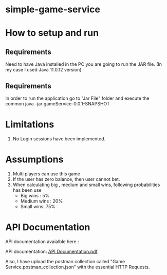 # simple-game-service

<h1>How to setup and run </h1>
  <h2>Requirements</h2>

  Need to have Java installed in the PC you are going to run the JAR file. (In my case I used Java 11.0.12 version)

   <h2>Requirements</h2>
  In order to run the application go to "Jar File" folder and execute the common java -jar gameService-0.0.1-SNAPSHOT
  
  
<h1>Limitations </h1>
<ol>
  <li> No Login sessions have been implemented.</li>
</ol>


<h1>Assumptions </h1>
<ol>
  <li> Multi players can use this game</li>
  <li> If the user has zero balance, then user cannot bet.</li>
  <li> When calculating big , medium and small wins, following probabilities has been use
    <ul>
      <li>Big wins : 5% </li>
      <li>Medium wins : 20%</li>
      <li>Small wins: 75%</li>
   </ul>
    </li>
</ol>

<h1>API Documentation</h1>

API documentation avaialble here : <p>API documentation:  <a href="https://github.com/hima1993/simple-game-service/blob/f67ceaf0725ef05a8a017b9f9d04cae705876ef7/API%20Documentation.pdf">API Documentation.pdf</a></p>
Also, I have upload the postman collection called "Game Service.postman_collection.json" with the essential HTTP Requests.


